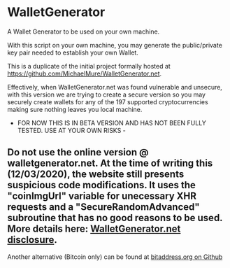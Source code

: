 # WalletGenerator
A Wallet Generator to be used on your own machine.

With this script on your own machine, you may generate the public/private key pair needed to establish your own Wallet.

This is a duplicate of the initial project formally hosted at https://github.com/MichaelMure/WalletGenerator.net.

Effectively, when WalletGenerator.net was found vulnerable and unsecure, with this version we are trying to create a secure version so you may securely create wallets for any of the 197 supported cryptocurrencies making sure nothing leaves you local machine.


- FOR NOW THIS IS IN BETA VERSION AND HAS NOT BEEN FULLY TESTED. USE AT YOUR OWN RISKS -

## Do not use the online version @ walletgenerator.net. At the time of writing this (12/03/2020), the website still presents suspicious code modifications. It uses the "coinImgUrl" variable for unecessary XHR requests and a "SecureRandomAdvanced" subroutine that has no good reasons to be used. More details here: [WalletGenerator.net disclosure](https://medium.com/mycrypto/disclosure-key-generation-vulnerability-found-on-walletgenerator-net-potentially-malicious-3d8936485961).

Another alternative (Bitcoin only) can be found at [bitaddress.org on Github](https://github.com/pointbiz/bitaddress.org)
